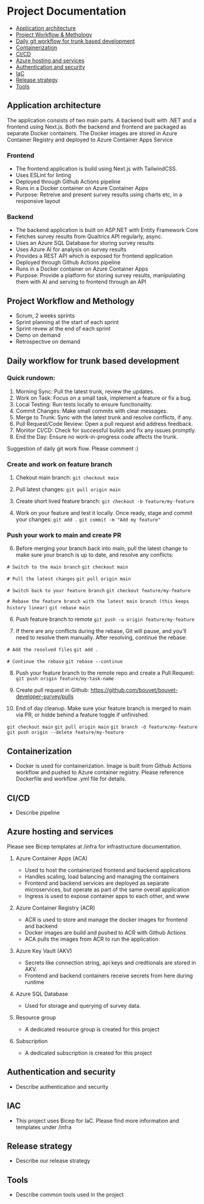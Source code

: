 # Project Documentation

- [Application architecture](#application-architecture)
- [Project Workflow & Methology](#project-workflow-and-methology)
- [Daily git workflow for trunk based development](#daily-git-workflow-for-trunk-based-development)
- [Containerization](#containerization)
- [CI/CD](#ci/cd)
- [Azure hosting and services](#azure-hosting-and-services)
- [Authentication and security](#authentication-and-security)
- [IaC](#iac)
- [Release strategy](#release-strategy)
- [Tools](#tools)

## Application architecture

The application consists of two main parts. A backend built with .NET and a frontend using Next.js. Both the backend and frontend are packaged as separate Docker containers. The Docker images are stored in Azure Container Registry and deployed to Azure Container Apps Service

### Frontend

- The frontend application is build using Next.js with TailwindCSS.
- Uses ESLint for linting
- Deployed through Github Actions pipeline
- Runs in a Docker container on Azure Container Apps
- Purpose: Retreive and present survey results using charts etc, in a responsive layout

### Backend

- The backend application is built on ASP.NET with Entity Framework Core
- Fetches survey results from Qualtrics API regularly, async.
- Uses an Azure SQL Database for storing survey results
- Uses Azure AI for analysis on survey results
- Provides a REST API which is exposed for frontend application
- Deployed through Github Actions pipeline
- Runs in a Docker container on Azure Container Apps
- Purpose: Provide a platform for storing survey results, manipulating them with AI and serving to frontend through an API

## Project Workflow and Methology

- Scrum, 2 weeks sprints
- Sprint planning at the start of each sprint
- Sprint revew at the end of each sprint
- Demo on demand
- Retrospective on demand

## Daily workflow for trunk based development

### Quick rundown:
1.	Morning Sync: Pull the latest trunk, review the updates.
2.	Work on Task: Focus on a small task, implement a feature or fix a bug.
3.	Local Testing: Run tests locally to ensure functionality.
4.	Commit Changes: Make small commits with clear messages.
5.	Merge to Trunk: Sync with the latest trunk and resolve conflicts, if any.
6.	Pull Request/Code Review: Open a pull request and address feedback.
7.	Monitor CI/CD: Check for successful builds and fix any issues promptly.
8.	End the Day: Ensure no work-in-progress code affects the trunk.

Suggestion of daily git work flow. Please comment :)

### Create and work on feature branch

1. Chekout main branch:
`git checkout main`

2. Pull latest changes:
`git pull origin main`

3. Create short lived feature branch:
`git checkout -b feature/my-feature`

5. Work on your feature and test it locally. Once ready, stage and commit your changes:
`git add .`
`git commit -m "Add my feature"`

### Push your work to main and create PR

6. Before merging your branch back into main, pull the latest change to make sure your branch is up to date, and resolve any conflicts:

`# Switch to the main branch`
`git checkout main`

`# Pull the latest changes`
`git pull origin main`

`# Switch back to your feature branch`
`git checkout feature/my-feature`

`# Rebase the feature branch with the latest main branch (this keeps history linear)`
`git rebase main`


6. Push feature branch to remote
`git push -u origin feature/my-feature`

7. If there are any conflicts during the rebase, Git will pause, and you’ll need to resolve them manually. After resolving, continue the rebase:

`# Add the resolved files`
`git add .`

`# Continue the rebase`
`git rebase --continue`


8. Push your feature branch to the remote repo and create a Pull Request:
`git push origin feature/my-task-name`

9. Create pull request in Github:
https://github.com/bouvet/bouvet-developer-survey/pulls

10. End of day cleanup. Make sure your feature branch is merged to main via PR, or hidde behind a feature toggle if unfinished.

`git checkout main`
`git pull origin main`
`git branch -d feature/my-feature`
`git push origin --delete feature/my-feature`

## Containerization

- Docker is used for containerization. Image is built from Github Actions workflow and pushed to Azure container registry. Please reference Dockerfile and workflow .yml file for details.

## CI/CD

- Describe pipeline

## Azure hosting and services

Please see Bicep templates at /infra for infrastructure documentation.

1. Azure Container Apps (ACA)
    - Used to host the containerized frontend and backend applications
    - Handles scaling, load balancing and managing the containers
    - Frontend and backend services are deployed as separate microservices, but operate as part of the same overall application
    - Ingress is used to expose container apps to each other, and www

2. Azure Container Registry (ACR)
    - ACR is used to store and manage the docker images for frontend and backend
    - Docker images are build and pushed to ACR with Github Actions
    - ACA pulls the images from ACR to run the application

3. Azure Key Vault (AKV)
    - Secrets like connection string, api keys and credtionals are stored in AKV.
    - Frontend and backend containers receive secrets from here during runtime

4. Azure SQL Database
    - Used for storage and querying of survey data.

5. Resource group
    - A dedicated resource group is created for this project

6. Subscription
    - A dedicated subscription is created for this project

## Authentication and security

- Describe authentication and security

## IAC

- This project uses Bicep for IaC. Please find more information and templates under /infra

## Release strategy

- Describe our release strategy

## Tools

- Describe common tools used in the project




